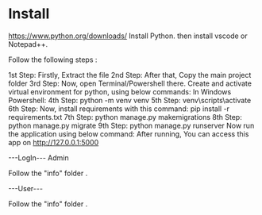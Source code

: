 # Install

https://www.python.org/downloads/
Install Python.
then install vscode or Notepad++.
 
Follow the following steps :

1st Step: Firstly, Extract the file
2nd Step: After that, Copy the main project folder
3rd Step: Now, open Terminal/Powershell there. Create and activate virtual environment for python, using below commands:
In Windows Powershell:
4th Step: python -m venv venv
5th Step: venv\scripts\activate
6th Step: Now, install requirements with this command:
          pip install -r requirements.txt
7th Step: python manage.py makemigrations
8th Step: python manage.py migrate
9th Step: python manage.py runserver
Now run the application using below command:
After running, You can access this app on http://127.0.0.1:5000



---LogIn---
Admin

Follow the "info" folder .


---User---

Follow the "info" folder .

